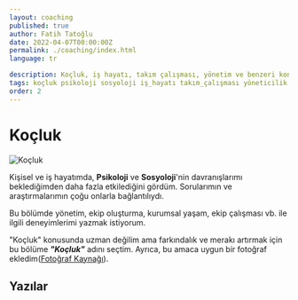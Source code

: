 ```yaml
---
layout: coaching
published: true
author: Fatih Tatoğlu
date: 2022-04-07T00:00:00Z
permalink: ./coaching/index.html
language: tr

description: Koçluk, iş hayatı, takım çalışması, yönetim ve benzeri konularda yazdığım yazıların olduğu bölümün ana sayfası.
tags: koçluk psikoloji sosyoloji iş_hayatı takım_çalışması yöneticilik
order: 2
---
```


# Koçluk

![Koçluk](../../image/coaching.jpg)

Kişisel ve iş hayatımda, **Psikoloji** ve **Sosyoloji**'nin davranışlarımı beklediğimden daha fazla etkilediğini gördüm. Sorularımın ve araştırmalarımın çoğu onlarla bağlantılıydı.

Bu bölümde yönetim, ekip oluşturma, kurumsal yaşam, ekip çalışması vb. ile ilgili deneyimlerimi yazmak istiyorum.

"Koçluk" konusunda uzman değilim ama farkındalık ve merakı artırmak için bu bölüme ***"Koçluk"*** adını seçtim. Ayrıca, bu amaca uygun bir fotoğraf ekledim([Fotoğraf Kaynağı](https://www.pexels.com/tr-tr/fotograf/ormanin-ortasinda-motosiklet-suren-iki-kisi-fotografi-1006116/)).

## Yazılar
